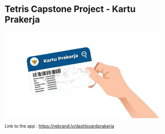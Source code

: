# Tetris Capstone Project - Kartu Prakerja

![image](https://github.com/HaokingS/Tetris_Capstone_Project/blob/main/prakerja.png)

Link to the app : https://rebrand.ly/dashboardprakerja
